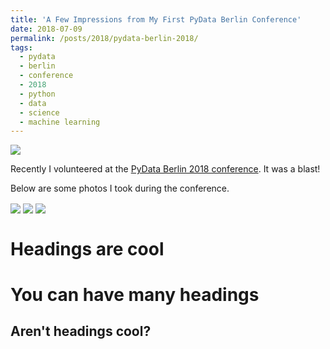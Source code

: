 ```yaml
---
title: 'A Few Impressions from My First PyData Berlin Conference'
date: 2018-07-09
permalink: /posts/2018/pydata-berlin-2018/
tags:
  - pydata
  - berlin
  - conference
  - 2018
  - python
  - data
  - science
  - machine learning
---
```


<img align="center" src="https://github.com/tgel0/tgel0.github.io/blob/master/images/pydata-header.jpg?raw=true">

Recently I volunteered at the [PyData Berlin 2018 conference](https://pydata.org/berlin2018/). It was a blast!

Below are some photos I took during the conference.

<img align="center" src="https://github.com/tgel0/tgel0.github.io/blob/master/images/pydata-conf.jpg?raw=true">

<img align="center" src="https://github.com/tgel0/tgel0.github.io/blob/master/images/pydata-conf2.jpg?raw=true">

<img align="center" src="https://github.com/tgel0/tgel0.github.io/blob/master/images/pydata-stickers.jpg?raw=true">

Headings are cool
==

You can have many headings
======

Aren't headings cool?
--
